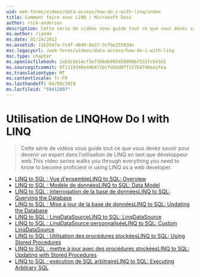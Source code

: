 ```yaml
---
uid: web-forms/videos/data-access/how-do-i-with-linq/index
title: Comment faire avec LINQ | Microsoft Docs
author: rick-anderson
description: Cette série de vidéos vous guide tout ce que vous devez savoir pour devenir un expert dans l’utilisation de LINQ en tant que développeur web.
ms.author: riande
ms.date: 02/24/2012
ms.assetid: 11b3547a-7c4f-4849-8e27-3cfbe255034e
msc.legacyurl: /web-forms/videos/data-access/how-do-i-with-linq
msc.type: chapter
ms.openlocfilehash: 2ab3cbb14cf3e7398db995458090bf532fc643d1
ms.sourcegitcommit: 0f1119340e4464720cfd16d0ff15764746ea1fea
ms.translationtype: MT
ms.contentlocale: fr-FR
ms.lasthandoff: 04/09/2019
ms.locfileid: "59412097"
---
```

# <a name="how-do-i-with-linq"></a><span data-ttu-id="1274b-103">Utilisation de LINQ</span><span class="sxs-lookup"><span data-stu-id="1274b-103">How Do I with LINQ</span></span>

> <span data-ttu-id="1274b-104">Cette série de vidéos vous guide tout ce que vous devez savoir pour devenir un expert dans l’utilisation de LINQ en tant que développeur web.</span><span class="sxs-lookup"><span data-stu-id="1274b-104">This video series walks you through everything you need to know to become proficient in using LINQ as a web developer.</span></span>


- [<span data-ttu-id="1274b-105">LINQ to SQL : Vue d'ensemble</span><span class="sxs-lookup"><span data-stu-id="1274b-105">LINQ to SQL: Overview</span></span>](how-do-i-linq-to-sql-overview.md)
- [<span data-ttu-id="1274b-106">LINQ to SQL : Modèle de données</span><span class="sxs-lookup"><span data-stu-id="1274b-106">LINQ to SQL: Data Model</span></span>](how-do-i-linq-to-sql-data-model.md)
- [<span data-ttu-id="1274b-107">LINQ to SQL : Interrogation de la base de données</span><span class="sxs-lookup"><span data-stu-id="1274b-107">LINQ to SQL: Querying the Database</span></span>](how-do-i-linq-to-sql-querying-the-database.md)
- [<span data-ttu-id="1274b-108">LINQ to SQL : Mise à jour de la base de données</span><span class="sxs-lookup"><span data-stu-id="1274b-108">LINQ to SQL: Updating the Database</span></span>](how-do-i-linq-to-sql-updating-the-database.md)
- [<span data-ttu-id="1274b-109">LINQ to SQL : LinqDataSource</span><span class="sxs-lookup"><span data-stu-id="1274b-109">LINQ to SQL: LinqDataSource</span></span>](how-do-i-linq-to-sql-linqdatasource.md)
- [<span data-ttu-id="1274b-110">LINQ to SQL : LinqDataSource personnalisée</span><span class="sxs-lookup"><span data-stu-id="1274b-110">LINQ to SQL: Custom LinqDataSource</span></span>](how-do-i-linq-to-sql-custom-linqdatasource.md)
- [<span data-ttu-id="1274b-111">LINQ to SQL : Utilisation des procédures stockées</span><span class="sxs-lookup"><span data-stu-id="1274b-111">LINQ to SQL: Using Stored Procedures</span></span>](how-do-i-linq-to-sql-using-stored-procedures.md)
- [<span data-ttu-id="1274b-112">LINQ to SQL : mettre à jour avec des procédures stockées</span><span class="sxs-lookup"><span data-stu-id="1274b-112">LINQ to SQL: Updating with Stored Procedures</span></span>](how-do-i-linq-to-sql-updating-with-stored-procedures.md)
- [<span data-ttu-id="1274b-113">LINQ to SQL : exécution de SQL arbitraire</span><span class="sxs-lookup"><span data-stu-id="1274b-113">LINQ to SQL: Executing Arbitrary SQL</span></span>](how-do-i-linq-to-sql-executing-arbitrary-sql.md)
